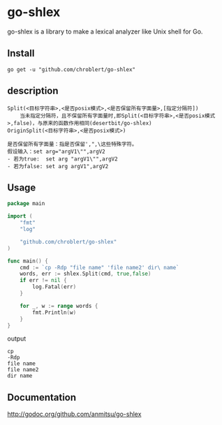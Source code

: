 # go-shlex

go-shlex is a library to make a lexical analyzer like Unix shell for
Go.

## Install

    go get -u "github.com/chroblert/go-shlex"
## description
```
Split(<目标字符串>,<是否posix模式>,<是否保留所有字面量>,[指定分隔符])
    当未指定分隔符，且不保留所有字面量时,即Split(<目标字符串>,<是否posix模式>,false)，与原来的函数作用相同(desertbit/go-shlex)
OriginSplit(<目标字符串>,<是否posix模式>)
```
```
是否保留所有字面量：指是否保留',",\这些特殊字符。
假设输入：set arg="argV1\"",argV2
- 若为true:  set arg "argV1\"",argV2
- 若为false: set arg argV1",argV2
```
## Usage

```go
package main

import (
    "fmt"
    "log"

    "github.com/chroblert/go-shlex"
)

func main() {
    cmd := `cp -Rdp "file name" 'file name2' dir\ name`
    words, err := shlex.Split(cmd, true,false)
    if err != nil {
        log.Fatal(err)
    }

    for _, w := range words {
        fmt.Println(w)
    }
}
```
output

    cp
    -Rdp
    file name
    file name2
    dir name

## Documentation

http://godoc.org/github.com/anmitsu/go-shlex

